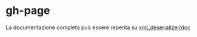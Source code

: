 # gh-page

La documentazione completa può essere reperita su [xml_deserializer/doc](https://roberta15.github.io/doc)

